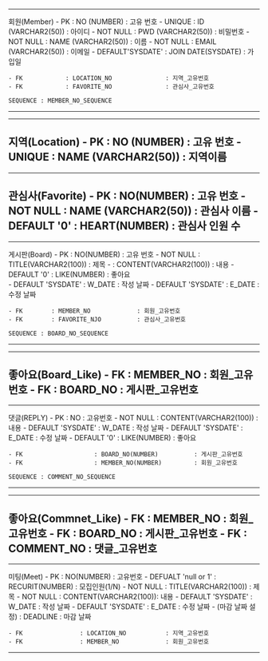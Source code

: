 ---------------------------------------------------------------
회원(Member)
    - PK                : NO (NUMBER)               : 고유 번호
    - UNIQUE            : ID (VARCHAR2(50))         : 아이디
    - NOT NULL          : PWD (VARCHAR2(50))        : 비밀번호
    - NOT NULL          : NAME (VARCHAR2(50))       : 이름
    - NOT NULL          : EMAIL (VARCHAR2(50))      : 이메일
    - DEFAULT'SYSDATE'  : JOIN DATE(SYSDATE)             : 가입일

    - FK            : LOCATION_NO               : 지역_고유번호
    - FK            : FAVORITE_NO               : 관심사_고유번호

    SEQUENCE : MEMBER_NO_SEQUENCE 
---------------------------------------------------------------


---------------------------------------------------------------
지역(Location)
    - PK            : NO (NUMBER)               : 고유 번호
    - UNIQUE        : NAME (VARCHAR2(50))       : 지역이름
---------------------------------------------------------------

---------------------------------------------------------------
관심사(Favorite)
    - PK            : NO(NUMBER)                : 고유 번호
    - NOT NULL      : NAME (VARCHAR2(50))       : 관심사 이름
    - DEFAULT '0'   : HEART(NUMBER)              : 관심사 인원 수
---------------------------------------------------------------

---------------------------------------------------------------
게시판(Board)
    - PK                : NO(NUMBER)                : 고유 번호
    - NOT NULL          : TITLE(VARCHAR2(100))      : 제목
    -                   : CONTENT(VARCHAR2(100))    : 내용
    - DEFAULT '0'       : LIKE(NUMBER)              : 좋아요                     
    - DEFAULT 'SYSDATE' : W_DATE                : 작성 날짜
    - DEFAULT 'SYSDATE' : E_DATE                : 수정 날짜
    
    - FK        : MEMBER_NO             : 회원_고유번호
    - FK        : FAVORITE_NJO          : 관심사_고유번호

    SEQUENCE : BOARD_NO_SEQUENCE
---------------------------------------------------------------

---------------------------------------------------------------
좋아요(Board_Like)
    - FK                : MEMBER_NO           : 회원_고유번호
    - FK                : BOARD_NO            : 게시판_고유번호
---------------------------------------------------------------

-----------------------------------------------------------------------
댓글(REPLY)
    - PK                    : NO                        : 고유번호
    - NOT NULL              : CONTENT(VARCHAR2(100))    : 내용
    - DEFAULT 'SYSDATE'     : W_DATE                    : 작성 날짜
    - DEFAULT 'SYSDATE'     : E_DATE                    : 수정 날짜
    - DEFAULT '0'           : LIKE(NUMBER)              : 좋아요

    - FK                    : BOARD_NO(NUMBER)          : 게시판_고유번호
    - FK                    : MEMBER_NO(NUMBER)         : 회원_고유번호

    SEQUENCE : COMMENT_NO_SEQUENCE
-----------------------------------------------------------------------

---------------------------------------------------------------
좋아요(Commnet_Like)
    - FK                : MEMBER_NO           : 회원_고유번호
    - FK                : BOARD_NO            : 게시판_고유번호
    - FK                : COMMENT_NO          : 댓글_고유번호
---------------------------------------------------------------

-----------------------------------------------------------------------
미팅(Meet)
    - PK                    : NO(NUMBER)            : 고유번호
    - DEFUALT 'null or 1'   : RECURIT(NUMBER)       : 모집인원(1/N)
    - NOT NULL              : TITLE(VARCHAR2(100))  : 제목
    - NOT NULL              : CONTENT(VARCHAR2(100)): 내용
    - DEFAULT 'SYSDATE'     : W_DATE                : 작성 날짜
    - DEFAULT 'SYSDATE'     : E_DATE                : 수정 날짜
    - (마감 날짜 설정)      : DEADLINE              : 마감 날짜
            
    - FK                : LOCATION_NO           : 지역_고유번호
    - FK                : MEMBER_NO             : 회원_고유번호
-----------------------------------------------------------------------